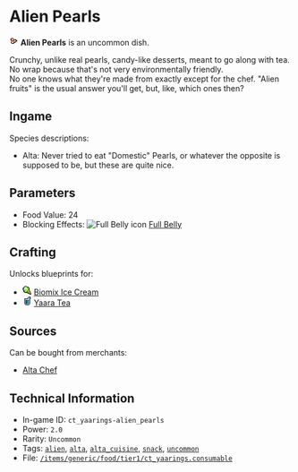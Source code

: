 # Alien Pearls

<img src="https://raw.githubusercontent.com/Ceterai/Enternia/main/items/generic/food/tier1/ct_yaarings.png" alt="Alien Pearls icon" loading="lazy" height=16px width="auto" /> **Alien Pearls** is an uncommon dish.

Crunchy, unlike real pearls, candy-like desserts, meant to go along with tea. No wrap because that's not very environmentally friendly.  
No one knows what they're made from exactly except for the chef. "Alien fruits" is the usual answer you'll get, but, like, which ones then?

## Ingame

Species descriptions:

- Alta: Never tried to eat "Domestic" Pearls, or whatever the opposite is supposed to be, but these are quite nice.

## Parameters

- Food Value: 24
- Blocking Effects: <img src="https://starbounder.org/mediawiki/images/6/60/Status_Well_Fed.png" alt="Full Belly icon" loading="lazy" height=16px width=16px /> [Full Belly](https://starbounder.org/Full_Belly)

## Crafting

Unlocks blueprints for:

- <img src="https://raw.githubusercontent.com/Ceterai/Enternia/main/items/generic/food/tier2/ct_biomix_icecream.png" alt="Biomix Ice Cream icon" loading="lazy" height=16px width="auto" /> [Biomix Ice Cream](https://ceterai.github.io/MyEnternia/Wiki/BiomixIceCream)
- <img src="https://raw.githubusercontent.com/Ceterai/Enternia/main/items/generic/food/tier2/ct_yaara_tea.png" alt="Yaara Tea icon" loading="lazy" height=16px width="auto" /> [Yaara Tea](https://ceterai.github.io/MyEnternia/Wiki/YaaraTea)

## Sources

Can be bought from merchants:

- [Alta Chef](https://ceterai.github.io/MyEnternia/Wiki/AltaChef)

## Technical Information

- In-game ID: `ct_yaarings-alien_pearls`
- Power: `2.0`
- Rarity: `Uncommon`
- Tags: [`alien`](https://ceterai.github.io/MyEnternia/Wiki/Tags/Alien), [`alta`](https://ceterai.github.io/MyEnternia/Wiki/Tags/Alta), [`alta_cuisine`](https://ceterai.github.io/MyEnternia/Wiki/Tags/AltaCuisine), [`snack`](https://ceterai.github.io/MyEnternia/Wiki/Tags/Snack), [`uncommon`](https://ceterai.github.io/MyEnternia/Wiki/Tags/Uncommon)
- File: [`/items/generic/food/tier1/ct_yaarings.consumable`](https://github.com/Ceterai/Enternia/blob/main/items/generic/food/tier1/ct_yaarings.consumable)
